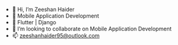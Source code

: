 - 👋 Hi, I’m Zeeshan Haider
- 👀 Mobile Application Development
- 🌱 Flutter | Django
- 💞️ I’m looking to collaborate on Mobile Application Development
- 📫 zeeshanhaider95@outlook.com 

<!---
zeeshan0080/zeeshan0080 is a ✨ special ✨ repository because its `README.md` (this file) appears on your GitHub profile.
You can click the Preview link to take a look at your changes.
--->

